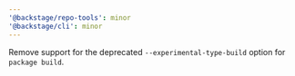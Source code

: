 ```yaml
---
'@backstage/repo-tools': minor
'@backstage/cli': minor
---
```


Remove support for the deprecated `--experimental-type-build` option for `package build`.
